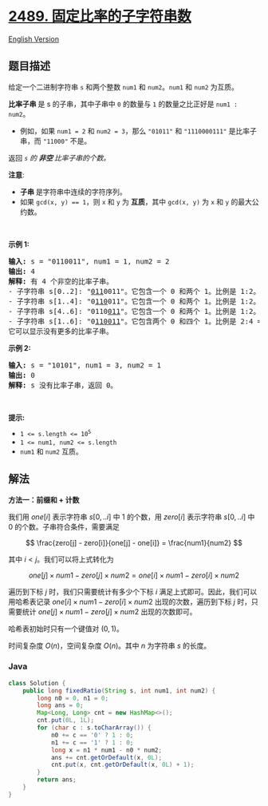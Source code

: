 # [2489. 固定比率的子字符串数](https://leetcode.cn/problems/number-of-substrings-with-fixed-ratio)

[English Version](/solution/2400-2499/2489.Number%20of%20Substrings%20With%20Fixed%20Ratio/README_EN.md)

## 题目描述

<p>给定一个二进制字符串 <code>s</code>&nbsp;和两个整数 <code>num1</code> 和 <code>num2</code>。<code>num1</code> 和 <code>num2</code> 为互质。</p>

<p><strong>比率子串&nbsp;</strong>是 s 的子串，其中子串中 <code>0</code> 的数量与 <code>1</code>&nbsp;的数量之比正好是&nbsp;<code>num1 : num2</code>。</p>

<ul>
	<li>例如，如果 <code>num1 = 2</code>&nbsp;和 <code>num2 = 3</code>，那么 <code>"01011"</code>&nbsp;和 <code>"1110000111"</code>&nbsp;是比率子串，而 <code>"11000"</code>&nbsp;不是。</li>
</ul>

<p>返回 <em><code>s</code> 的&nbsp;<strong>非空&nbsp;</strong>比率子串的个数。</em></p>

<p><b>注意</b>:</p>

<ul>
	<li><strong>子串&nbsp;</strong>是字符串中连续的字符序列。</li>
	<li>如果 <code>gcd(x, y) == 1</code>，则 <code>x</code> 和 <code>y</code> 为&nbsp;<strong>互质</strong>，其中 <code>gcd(x, y)</code>&nbsp;为 <code>x</code>&nbsp;和 <code>y</code> 的最大公约数。</li>
</ul>

<p>&nbsp;</p>

<p><strong>示例 1:</strong></p>

<pre>
<strong>输入:</strong> s = "0110011", num1 = 1, num2 = 2
<strong>输出:</strong> 4
<strong>解释:</strong> 有 4 个非空的比率子串。
- 子字符串 s[0..2]: "<u>011</u>0011"。它包含一个 0 和两个 1。比例是 1:2。
- 子字符串 s[1..4]: "0<u>110</u>011"。它包含一个 0 和两个 1。比例是 1:2。
- 子字符串 s[4..6]: "0110<u>011</u>"。它包含一个 0 和两个 1。比例是 1:2。
- 子字符串 s[1..6]: "0<u>110011</u>"。它包含两个 0 和四个 1。比例是 2:4 == 1:2。
它可以显示没有更多的比率子串。
</pre>

<p><strong>示例 2:</strong></p>

<pre>
<strong>输入:</strong> s = "10101", num1 = 3, num2 = 1
<strong>输出:</strong> 0
<strong>解释:</strong> s 没有比率子串，返回 0。
</pre>

<p>&nbsp;</p>

<p><strong>提示:</strong></p>

<ul>
	<li><code>1 &lt;= s.length &lt;= 10<sup>5</sup></code></li>
	<li><code>1 &lt;= num1, num2 &lt;= s.length</code></li>
	<li><code>num1</code> 和&nbsp;<code>num2</code> 互质。</li>
</ul>

## 解法

**方法一：前缀和 + 计数**

我们用 $one[i]$ 表示字符串 $s[0,..i]$ 中 $1$ 的个数，用 $zero[i]$ 表示字符串 $s[0,..i]$ 中 $0$ 的个数。子串符合条件，需要满足

$$
\frac{zero[j] - zero[i]}{one[j] - one[i]} = \frac{num1}{num2}
$$

其中 $i < j$。我们可以将上式转化为

$$
one[j] \times num1 - zero[j] \times num2 = one[i] \times num1 - zero[i] \times num2
$$

遍历到下标 $j$ 时，我们只需要统计有多少个下标 $i$ 满足上式即可。因此，我们可以用哈希表记录 $one[i] \times num1 - zero[i] \times num2$ 出现的次数，遍历到下标 $j$ 时，只需要统计 $one[j] \times num1 - zero[j] \times num2$ 出现的次数即可。

哈希表初始时只有一个键值对 $(0, 1)$。

时间复杂度 $O(n)$，空间复杂度 $O(n)$。其中 $n$ 为字符串 $s$ 的长度。

### **Java**

```java
class Solution {
    public long fixedRatio(String s, int num1, int num2) {
        long n0 = 0, n1 = 0;
        long ans = 0;
        Map<Long, Long> cnt = new HashMap<>();
        cnt.put(0L, 1L);
        for (char c : s.toCharArray()) {
            n0 += c == '0' ? 1 : 0;
            n1 += c == '1' ? 1 : 0;
            long x = n1 * num1 - n0 * num2;
            ans += cnt.getOrDefault(x, 0L);
            cnt.put(x, cnt.getOrDefault(x, 0L) + 1);
        }
        return ans;
    }
}
```
